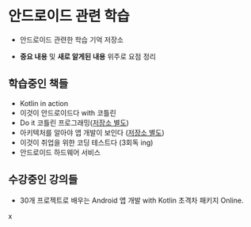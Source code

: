 # 안드로이드 관련 학습

- 안드로이드 관련한 학습 기억 저장소

- **중요 내용** 및 **새로 알게된 내용** 위주로 요점 정리

## 학습중인 책들

- Kotlin in action
- 이것이 안드로이드다 with 코틀린
- Do it 코틀린 프로그래밍([저장소 별도](https://github.com/NetLSS/FirstKotlinProgramming))
- 아키텍처를 알아야 앱 개발이 보인다 ([저장소 별도](https://github.com/NetLSS/AndroidCleanArchitecture))
- 이것이 취업을 위한 코딩 테스트다 (3회독 ing)
- 안드로이드 하드웨어 서비스

## 수강중인 강의들

- 30개 프로젝트로 배우는 Android 앱 개발 with Kotlin 초격차 패키지 Online.

x